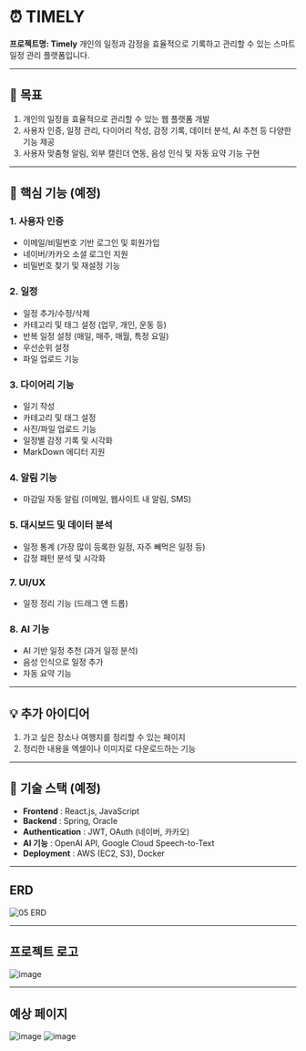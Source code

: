 # ⏰ TIMELY

**프로젝트명: Timely**
개인의 일정과 감정을 효율적으로 기록하고 관리할 수 있는 스마트 일정 관리 플랫폼입니다.

---


## 📌 목표
1. 개인의 일정을 효율적으로 관리할 수 있는 웹 플랫폼 개발
2. 사용자 인증, 일정 관리, 다이어리 작성, 감정 기록, 데이터 분석, AI 추천 등 다양한 기능 제공
3. 사용자 맞춤형 알림, 외부 캘린더 연동, 음성 인식 및 자동 요약 기능 구현

---


## 🧩 핵심 기능 (예정)

### 1. 사용자 인증
- 이메일/비밀번호 기반 로그인 및 회원가입
- 네이버/카카오 소셜 로그인 지원
- 비밀번호 찾기 및 재설정 기능

### 2. 일정
- 일정 추가/수정/삭제
- 카테고리 및 태그 설정 (업무, 개인, 운동 등)
- 반복 일정 설정 (매일, 매주, 매월, 특정 요일)
- 우선순위 설정
- 파일 업로드 기능

### 3. 다이어리 기능
- 일기 작성
- 카테고리 및 태그 설정
- 사진/파일 업로드 기능
- 일정별 감정 기록 및 시각화
- MarkDown 에디터 지원

### 4. 알림 기능
- 마감일 자동 알림 (이메일, 웹사이트 내 알림, SMS)

### 5. 대시보드 및 데이터 분석
- 일정 통계 (가장 많이 등록한 일정, 자주 빼먹은 일정 등)
- 감정 패턴 분석 및 시각화

### 7. UI/UX
- 일정 정리 기능 (드래그 앤 드롭)

### 8. AI 기능
- AI 기반 일정 추천 (과거 일정 분석)
- 음성 인식으로 일정 추가
- 자동 요약 기능


---


## 💡 추가 아이디어 
1. 가고 싶은 장소나 여행지를 정리할 수 있는 페이지
2. 정리한 내용을 엑셀이나 이미지로 다운로드하는 기능


--- 


## 🔧 기술 스택 (예정)
- **Frontend** : React.js, JavaScript
- **Backend** : Spring, Oracle
- **Authentication** : JWT, OAuth (네이버, 카카오)
- **AI 기능** : OpenAI API, Google Cloud Speech-to-Text
- **Deployment** : AWS (EC2, S3), Docker


---


## ERD
![05  ERD](https://github.com/user-attachments/assets/c1dde6ef-5501-45a4-82ac-78dba86b0d47)


---


## 프로젝트 로고 
![image](https://github.com/user-attachments/assets/83ac2335-0a6c-4ca0-a64b-c30ec4a9d965)


---


## 예상 페이지
![image](https://github.com/user-attachments/assets/057d1fb5-a59f-4ebd-9363-dad7f02720dc)
![image](https://github.com/user-attachments/assets/c8021e0a-54c4-4335-83d9-a5b0f8579e33)





